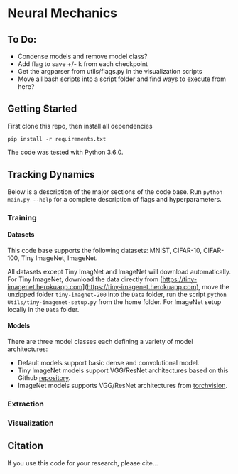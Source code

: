 # Neural Mechanics

## To Do:
- Condense models and remove model class?
- Add flag to save +/- k from each checkpoint
- Get the argparser from utils/flags.py in the visualization scripts
- Move all bash scripts into a script folder and find ways to execute from here?


## Getting Started
First clone this repo, then install all dependencies
```
pip install -r requirements.txt
```
The code was tested with Python 3.6.0.

## Tracking Dynamics
Below is a description of the major sections of the code base. Run `python main.py --help` for a complete description of flags and hyperparameters.

### Training

#### Datasets
This code base supports the following datasets: MNIST, CIFAR-10, CIFAR-100, Tiny ImageNet, ImageNet. 

All datasets except Tiny ImagNet and ImageNet will download automatically.  For Tiny ImageNet, download the data directly from [https://tiny-imagenet.herokuapp.com](https://tiny-imagenet.herokuapp.com), move the unzipped folder ``tiny-imagnet-200`` into the ```Data``` folder, run the script `python Utils/tiny-imagenet-setup.py` from the home folder. For ImageNet setup locally in the ```Data``` folder.

#### Models

There are three model classes each defining a variety of model architectures:
 - Default models support basic dense and convolutional model.
 - Tiny ImageNet models support VGG/ResNet architectures based on this Github [repository](https://github.com/weiaicunzai/pytorch-cifar100).
 - ImageNet models supports VGG/ResNet architectures from [torchvision](https://pytorch.org/docs/stable/torchvision/models.html).


### Extraction

### Visualization


## Citation
If you use this code for your research, please cite...
